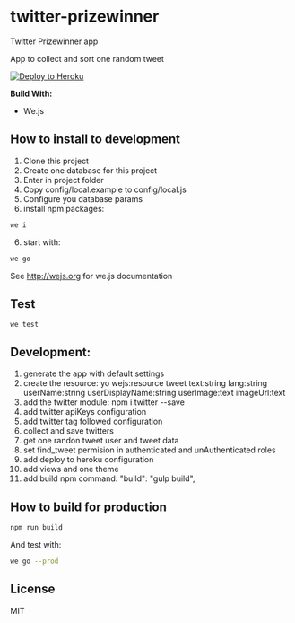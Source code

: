 # twitter-prizewinner

Twitter Prizewinner app

App to collect and sort one random tweet

[![Deploy to Heroku](https://www.herokucdn.com/deploy/button.png)](https://heroku.com/deploy?template=https://github.com/albertosouza/twitter-prizewinner/tree/master)

**Build With:**

- We.js

## How to install to development

1. Clone this project
2. Create one database for this project
2. Enter in project folder
3. Copy config/local.example to config/local.js
4. Configure you database params
5. install npm packages:
```sh
we i
```
6. start with:
```sh
we go
```

See http://wejs.org for we.js documentation

## Test

```
we test
```

## Development:

1. generate the app with default settings
2. create the resource: yo wejs:resource tweet text:string lang:string userName:string userDisplayName:string userImage:text imageUrl:text
3. add the twitter module: npm i twitter --save
4. add twitter apiKeys configuration
5. add twitter tag followed configuration
6. collect and save twitters
7. get one randon tweet user and tweet data
8. set find_tweet permision in authenticated and unAuthenticated roles
9. add deploy to heroku configuration
10. add views and one theme
11. add build npm command: "build": "gulp build",

## How to build for production

```sh
npm run build
```

And test with:

```sh
we go --prod
```

## License

MIT
